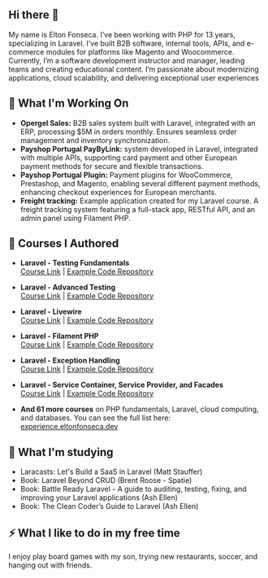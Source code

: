## Hi there 👋

My name is Elton Fonseca. I’ve been working with PHP for 13 years, specializing in Laravel. I’ve built B2B software, internal tools, APIs, and e-commerce modules for platforms like Magento and Woocommerce. Currently, I’m a software development instructor and manager, leading teams and creating educational content. I’m passionate about modernizing applications, cloud scalability, and delivering exceptional user experiences

## 🔭 What I'm Working On
 - **Opergel Sales:** B2B sales system built with Laravel, integrated with an ERP, processing $5M in orders monthly. Ensures seamless order management and inventory synchronization.
 - **Payshop Portugal PayByLink:** system developed in Laravel, integrated with multiple APIs, supporting card payment and other European payment methods for secure and flexible transactions.
 - **Payshop Portugal Plugin:** Payment plugins for WooCommerce, Prestashop, and Magento, enabling several different payment methods, enhancing checkout experiences for European merchants.
 - **Freight tracking:** Example application created for my Laravel course. A freight tracking system featuring a full-stack app, RESTful API, and an admin panel using Filament PHP.  

## 🚀 Courses I Authored 

- **Laravel - Testing Fundamentals**  
  [Course Link](https://www-treinaweb-com-br.translate.goog/curso/laravel-testes-fundamentos?_x_tr_sl=pt&_x_tr_tl=en&_x_tr_hl=pt-BR&_x_tr_pto=wapp) | [Example Code Repository](https://github.com/treinaweb/laravel-teste-fundamentos)  

- **Laravel - Advanced Testing**  
  [Course Link](https://www-treinaweb-com-br.translate.goog/curso/laravel-testes-avancado?_x_tr_sl=pt&_x_tr_tl=en&_x_tr_hl=pt-BR&_x_tr_pto=wapp) | [Example Code Repository](https://github.com/treinaweb/laravel-teste-avancados)  

- **Laravel - Livewire**  
  [Course Link](https://www-treinaweb-com-br.translate.goog/curso/laravel-criando-aplicacoes-dinamicas-com-livewire?_x_tr_sl=pt&_x_tr_tl=en&_x_tr_hl=pt-BR&_x_tr_pto=wapp) | [Example Code Repository](https://github.com/treinaweb/laravel-criando-aplicacoes-dinamicas-com-livewire)  

- **Laravel - Filament PHP**  
  [Course Link](https://www-treinaweb-com-br.translate.goog/curso/laravel-construindo-aplicacoes-com-filamentphp?_x_tr_sl=pt&_x_tr_tl=en&_x_tr_hl=pt-BR&_x_tr_pto=wapp) | [Example Code Repository](https://github.com/treinaweb/laravel-filament-php)  

- **Laravel - Exception Handling**  
  [Course Link](https://www-treinaweb-com-br.translate.goog/direto-ao-ponto/laravel-trabalhando-com-tratamento-de-excecoes?_x_tr_sl=pt&_x_tr_tl=en&_x_tr_hl=pt-BR&_x_tr_pto=wapp) | [Example Code Repository](https://github.com/treinaweb/laravel-exceptions)  

- **Laravel - Service Container, Service Provider, and Facades**  
  [Course Link](https://www-treinaweb-com-br.translate.goog/curso/laravel-service-container-service-provider-e-facades?_x_tr_sl=pt&_x_tr_tl=en&_x_tr_hl=pt-BR&_x_tr_pto=wapp) | [Example Code Repository](https://github.com/treinaweb/laravel-container-provider-facade)  

- **And 61 more courses** on PHP fundamentals, Laravel, cloud computing, and databases. You can see the full list here: [experience.eltonfonseca.dev](https://experience.eltonfonseca.dev/requests/10007)  

## 🌱 What I'm studying
 - Laracasts: Let's Build a SaaS in Laravel (Matt Stauffer)
 - Book: Laravel Beyond CRUD (Brent Roose - Spatie)
 - Book: Battle Ready Laravel - A guide to auditing, testing, fixing, and improving your Laravel applications (Ash Ellen)
 - Book: The Clean Coder’s Guide to Laravel (Ash Ellen)

## ⚡ What I like to do in my free time
I enjoy play board games with my son, trying new restaurants, soccer, and hanging out with friends.

